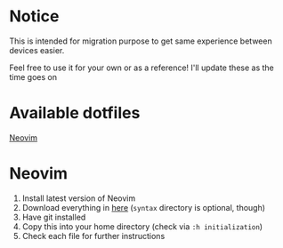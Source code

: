 # Notice
<p>This is intended for migration purpose to get same experience between devices easier.</p>
Feel free to use it for your own or as a reference!
I'll update these as the time goes on

# Available dotfiles
[Neovim](https://github.com/LanCreates/dotfiles/blob/main/README.md#neovim)

# Neovim
1. Install latest version of Neovim
2. Download everything in [here](https://github.com/LanCreates/dotfiles/tree/main/nvim) (```syntax``` directory is optional, though)
3. Have git installed
4. Copy this into your home directory (check via ```:h initialization```)
5. Check each file for further instructions
